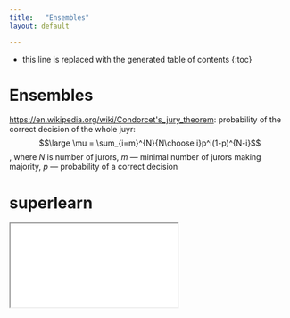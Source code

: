 ```yaml
---
title:   "Ensembles"
layout: default

---
```


* this line is replaced with the generated table of contents
{:toc}

# Ensembles

<https://en.wikipedia.org/wiki/Condorcet's_jury_theorem>: probability of the correct decision of the whole juyr: $$\large \mu = \sum_{i=m}^{N}{N\choose i}p^i(1-p)^{N-i}$$, where $N$ is number of jurors, $m$ — minimal number of jurors making majority, $p$ — probability of a correct decision



# superlearn

<iframe class="autoresize nodisplay superlearn-iframe" src="{{ site.superlearn_url }}/ht/asdf2?deckname=ml -- decision trees">
    <p>Your browser does not support iframes.</p>
</iframe>

